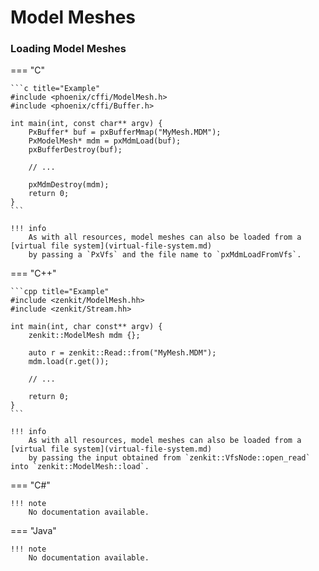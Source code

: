 # Model Meshes

### Loading Model Meshes

=== "C"

    ```c title="Example"
    #include <phoenix/cffi/ModelMesh.h>
    #include <phoenix/cffi/Buffer.h>

    int main(int, const char** argv) {
        PxBuffer* buf = pxBufferMmap("MyMesh.MDM");
        PxModelMesh* mdm = pxMdmLoad(buf);
        pxBufferDestroy(buf);
        
        // ...

        pxMdmDestroy(mdm);
        return 0;
    }
    ```

    !!! info
        As with all resources, model meshes can also be loaded from a [virtual file system](virtual-file-system.md)
        by passing a `PxVfs` and the file name to `pxMdmLoadFromVfs`.

=== "C++"

    ```cpp title="Example"
    #include <zenkit/ModelMesh.hh>
    #include <zenkit/Stream.hh>

    int main(int, char const** argv) {
        zenkit::ModelMesh mdm {};
        
        auto r = zenkit::Read::from("MyMesh.MDM");
        mdm.load(r.get());

        // ...

        return 0;
    }
    ```

    !!! info
        As with all resources, model meshes can also be loaded from a [virtual file system](virtual-file-system.md)
        by passing the input obtained from `zenkit::VfsNode::open_read` into `zenkit::ModelMesh::load`.

=== "C#"

    !!! note
        No documentation available.

=== "Java"

    !!! note
        No documentation available.
